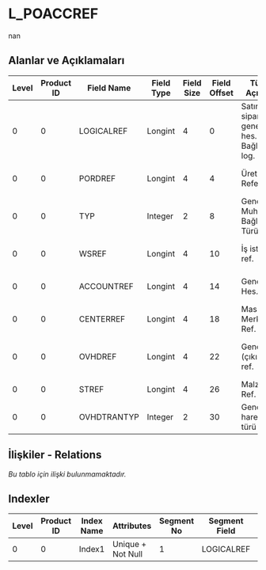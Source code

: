 # L_POACCREF

nan

## Alanlar ve Açıklamaları

| Level | Product ID | Field Name | Field Type | Field Size | Field Offset | Türkçe Açıklama | Expression |
| ----- | ---------- | ---------- | ---------- | ---------- | ------------ | --------------- | ---------- |
| 0 | 0 | LOGICALREF | Longint | 4 | 0 | Satınalma siparişleri genel muh. hes. Bağlantısı log. Ref. | P.Orders G.L. Acc. Connection Logical Reference |
| 0 | 0 | PORDREF | Longint | 4 | 4 | Üretim Emri Referansı | Production Order Reference |
| 0 | 0 | TYP | Integer | 2 | 8 | Genel Muh.Hesabı Bağlantı Türü | G.L. Account Connection Type |
| 0 | 0 | WSREF | Longint | 4 | 10 | İş istasyonu ref. | Work Station Reference |
| 0 | 0 | ACCOUNTREF | Longint | 4 | 14 | Genel Muh. Hes. Ref. | G.L. Account Reference |
| 0 | 0 | CENTERREF | Longint | 4 | 18 | Masraf Merkezi Ref. | Overhead Pool Reference |
| 0 | 0 | OVHDREF | Longint | 4 | 22 | Genel gider (çıkış) kart ref. | Overhead (Outgoing) Card Reference |
| 0 | 0 | STREF | Longint | 4 | 26 | Malzeme Ref. | Item Reference |
| 0 | 0 | OVHDTRANTYP | Integer | 2 | 30 | Genel gider hareket türü | Overhead Transaction Type |

## İlişkiler - Relations

*Bu tablo için ilişki bulunmamaktadır.*

## Indexler

| Level | Product ID | Index Name | Attributes | Segment No | Segment Field | Sense |
| ----- | ---------- | ---------- | ---------- | ---------- | ------------- | ----- |
| 0 | 0 | Index1 | Unique + Not Null | 1 | LOGICALREF | Ascending |
